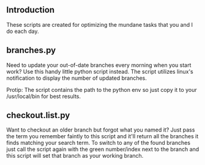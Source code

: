 ## Introduction

These scripts are created for optimizing the mundane tasks that you and I do each day. 

## branches.py

Need to update your out-of-date branches every morning when you start work? Use this handy little python script instead. The script utilizes linux's notification to display the number of updated branches.

Protip: The script contains the path to the python env so just copy it to your /usr/local/bin for best results.

## checkout.list.py

Want to checkout an older branch but forgot what you named it? Just pass the term you remember faintly to this script and it'll return all the branches it finds matching your search term. To switch to any of the found branches just call the script again with the green number/index next to the branch and this script will set that branch as your working branch.